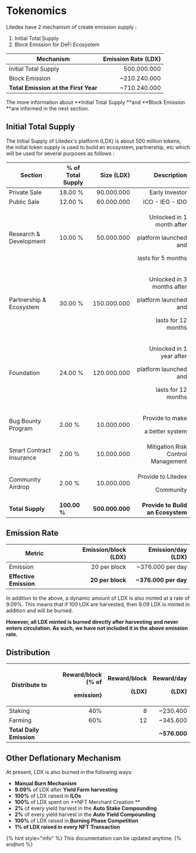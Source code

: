 # Tokenomics

Litedex have 2 mechanism of create emission supply :

1. Initial Total Supply
2. Block Emission for DeFi Ecosystem

| **Mechanism**                        | **Emission Rate (LDX)** |
| ------------------------------------ | ----------------------: |
| Initial Total Supply                 |             500.000.000 |
| Block Emission                       |           \~210.240.000 |
| **Total Emission at the First Year** |           \~710.240.000 |

The more information about **Initial Total Supply **and **Block Emission **are informed in the next section.

## Initial Total Supply

The Initial Supply of Litedex's platform (LDX) is about 500 million tokens, the initial token supply is used to build an ecosystem, partnership, etc which will be used for several purposes as follows :&#x20;

| **Section**              | % of Total Supply |      Size (LDX) |                                                                                Description |
| ------------------------ | ----------------- | --------------: | -----------------------------------------------------------------------------------------: |
| Private Sale             | 18.00 %           |      90.000.000 |                                                                            Early Investor  |
| Public Sale              | 12.00 %           |      60.000.000 |                                                                            ICO - IEO - IDO |
| Research & Development   | 10.00 %           |      50.000.000 |  <p>Unlocked in 1 month after </p><p>platform launched and </p><p>lasts for 5 months  </p> |
| Partnership & Ecosystem  | 30.00 %           |     150.000.000 | <p>Unlocked in 3 months after </p><p>platform launched and </p><p>lasts for 12 months </p> |
| Foundation               | 24.00 %           |     120.000.000 |      <p>Unlocked in 1 year after</p><p>platform launched and</p><p>lasts for 12 months</p> |
| Bug Bounty Program       | 2.00 %            |      10.000.000 |                                              <p>Provide to make </p><p>a better system</p> |
| Smart Contract Insurance | 2.00 %            |      10.000.000 |                                                         Mitigation Risk Control Management |
| Community Airdrop        | 2.00 %            |      10.000.000 |                                                 <p>Provide to Litedex </p><p>Community</p> |
| **Total Supply**         | **100.00 %**      | **500.000.000** |                                                          **Provide to Build an Ecosystem** |

## Emission Rate

| **Metric**             | **Emission/block (LDX)** | **Emission/day (LDX)** |
| ---------------------- | -----------------------: | ---------------------: |
| Emission               |             20 per block |      \~376.000 per day |
| **Effective Emission** |         **20 per block** |  **\~376.000 per day** |

In addition to the above, a dynamic amount of LDX is also minted at a rate of 9.09%. This means that if 100 LDX are harvested, then 9.09 LDX is minted in addition and will be burned.

**However, all LDX minted is burned directly after harvesting** **and never enters circulation. As such, we have not included it in the above emission rate.**

## Distribution

| **Distribute to**        | <p><strong>Reward/block (% of </strong></p><p><strong>emission)</strong></p> | <p><strong>Reward/block </strong></p><p><strong>(LDX)</strong></p> | <p><strong>Reward/day </strong></p><p><strong>(LDX)</strong></p> |
| ------------------------ | ---------------------------------------------------------------------------: | -----------------------------------------------------------------: | ---------------------------------------------------------------: |
| Staking                  |                                                                          40% |                                                                  8 |                                                        \~230.400 |
| Farming                  |                                                                          60% |                                                                 12 |                                                        \~345.600 |
| **Total Daily Emission** |                                                                              |                                                                    |                                                    **\~576.000** |

## **Other Deflationary Mechanism** <a href="other-deflationary-mechanics" id="other-deflationary-mechanics"></a>

At present, LDX is also burned in the following ways:

* **Manual Burn Mechanism**
* **9.09%** of LDX after **Yield Farm harvesting**
* **100%** of LDX raised in **ILOs**
* **100%** of LDX spent on **NFT Merchant Creation **
* **2%** of every yield harvest in the **Auto Stake Compounding**
* **2%** of every yield harvest in the **Auto Yield Compounding**
* **100%** of LDX raised in **Burning Phase Competition**
* **1% **of LDX raised in every** NFT Transaction**&#x20;

{% hint style="info" %}
This documentation can be updated anytime.
{% endhint %}

